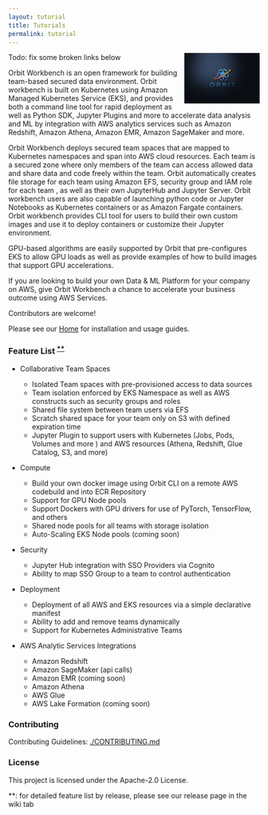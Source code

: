 ```yaml
---
layout: tutorial
title: Tutorials
permalink: tutorial
---
```

Todo: fix some broken links below
<a href="url"><img src="https://github.com/awslabs/aws-orbit-workbench/blob/main/images/landing-page/src/images/orbit1.jpg?raw=true" align="right" height="30%" width="30%" style="float:right"></a>

Orbit Workbench is an open framework for building team-based secured data environment. Orbit workbench is built on Kubernetes using Amazon Managed Kubernetes Service (EKS), and provides both a command line tool for rapid deployment as well as Python SDK, Jupyter Plugins and more to accelerate data analysis and ML by integration with AWS analytics services such as Amazon Redshift, Amazon Athena, Amazon EMR, Amazon SageMaker and more.

Orbit Workbench deploys secured team spaces that are mapped to Kubernetes namespaces and span into AWS cloud resources.  Each team is a secured zone where only members of the team can access allowed data and share data and code freely within the team.  Orbit automatically creates file storage for each team using Amazon EFS,  security group and IAM role for each team , as well as their own JupyterHub and Jupyter Server.  Orbit workbench users are also capable of launching python code or Jupyter Notebooks as Kubernetes containers or as Amazon Fargate containers. Orbit workbench provides CLI tool for users to build their own custom images and use it to deploy containers or customize their Jupyter environment.

GPU-based algorithms are easily supported by Orbit that pre-configures EKS to allow GPU loads as well as provide examples of how to build images that support GPU accelerations.

If you are looking to build your own Data & ML Platform for your company on AWS, give Orbit Workbench a chance to accelerate your business outcome using AWS Services.


Contributors are welcome!


Please see our [Home](../../wiki) for installation and usage guides.

###  Feature List <sup>[**](#myfootnote1)</sup>

- Collaborative Team Spaces
  - Isolated Team spaces with pre-provisioned access to data sources
  - Team isolation enforced by EKS Namespace as well as AWS constructs such as security groups and roles
  - Shared file system between team users via EFS
  - Scratch shared space for your team only on S3 with defined expiration time
  - Jupyter Plugin to support users with Kubernetes (Jobs, Pods, Volumes and more )
    and AWS resources (Athena, Redshift, Glue Catalog, S3, and more)

- Compute
  - Build your own docker image using Orbit CLI on a remote AWS codebuild and into ECR Repository
  - Support for GPU Node pools
  - Support Dockers with GPU drivers for use of PyTorch, TensorFlow, and others
  - Shared node pools for all teams with storage isolation
  - Auto-Scaling EKS Node pools (coming soon)

- Security
  - Jupyter Hub integration with SSO Providers via Cognito
  - Ability to map SSO Group to a team to control authentication     

- Deployment
  - Deployment of all AWS and EKS resources via a simple declarative manifest
  - Ability to add and remove teams dynamically
  - Support for Kubernetes Administrative Teams

- AWS Analytic Services Integrations
  - Amazon Redshift
  - Amazon SageMaker (api calls)
  - Amazon EMR (coming soon)
  - Amazon Athena
  - AWS Glue
  - AWS Lake Formation (coming soon)

### Contributing

Contributing Guidelines: [./CONTRIBUTING.md](././CONTRIBUTING.md)


### License

This project is licensed under the Apache-2.0 License.

<a name="myfootnote1">**</a>: for detailed feature list by release, please see our release page in the wiki tab

